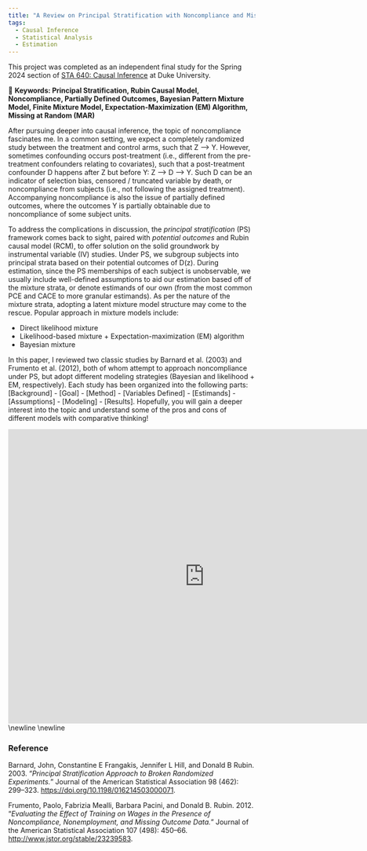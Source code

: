 ```yaml
---
title: "A Review on Principal Stratification with Noncompliance and Missing Outcome Data via Mixture Model"
tags:
  - Causal Inference
  - Statistical Analysis
  - Estimation
---
```


This project was completed as an independent final study for the Spring 2024 section of [STA 640: Causal Inference](https://www2.stat.duke.edu/~fl35/CausalInferenceClass.html) at Duke University.

🚩 **Keywords: Principal Stratification, Rubin Causal Model, Noncompliance, Partially Defined Outcomes, Bayesian Pattern Mixture Model, Finite Mixture Model, Expectation-Maximization (EM) Algorithm, Missing at Random (MAR)**

After pursuing deeper into causal inference, the topic of noncompliance fascinates me. In a common setting, we expect a completely randomized study between the treatment and control arms, such that Z —> Y. However, sometimes confounding occurs post-treatment (i.e., different from the pre-treatment confounders relating to covariates), such that a post-treatment confounder D happens after Z but before Y: Z —> D —> Y. Such D can be an indicator of selection bias, censored / truncated variable by death, or noncompliance from subjects (i.e., not following the assigned treatment). Accompanying noncompliance is also the issue of partially defined outcomes, where the outcomes Y is partially obtainable due to noncompliance of some subject units. 

To address the complications in discussion, the *principal stratification* (PS) framework comes back to sight, paired with *potential outcomes* and Rubin causal model (RCM), to offer solution on the solid groundwork by instrumental variable (IV) studies. Under PS, we subgroup subjects into principal strata based on their potential outcomes of D(z). During estimation, since the PS memberships of each subject is unobservable, we usually include well-defined assumptions to aid our estimation based off of the mixture strata, or denote estimands of our own (from the most common PCE and CACE to more granular estimands). As per the nature of the mixture strata, adopting a latent mixture model structure may come to the rescue. Popular approach in mixture models include:

- Direct likelihood mixture 
- Likelihood-based mixture + Expectation-maximization (EM) algorithm
- Bayesian mixture

In this paper, I reviewed two classic studies by Barnard et al. (2003) and Frumento et al. (2012), both of whom attempt to approach noncompliance under PS, but adopt different modeling strategies (Bayesian and likelihood + EM, respectively). Each study has been organized into the following parts: [Background] - [Goal] - [Method] - [Variables Defined] - [Estimands] - [Assumptions] - [Modeling] - [Results]. Hopefully, you will gain a deeper interest into the topic and understand some of the pros and cons of different models with comparative thinking!


<embed src="https://hollyyfc.github.io/docus/STA640-Final.pdf" width="800" height="600" type="application/pdf">
  \newline
  \newline

### Reference

Barnard, John, Constantine E Frangakis, Jennifer L Hill, and Donald B Rubin. 2003. “*Principal Stratification Approach to Broken Randomized Experiments.*” Journal of the American Statistical Association 98 (462): 299–323. https://doi.org/10.1198/016214503000071.

Frumento, Paolo, Fabrizia Mealli, Barbara Pacini, and Donald B. Rubin. 2012. “*Evaluating the Effect of Training on Wages in the Presence of Noncompliance, Nonemployment, and Missing Outcome Data.*” Journal of the American Statistical Association 107 (498): 450–66. http://www.jstor.org/stable/23239583.










